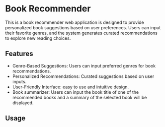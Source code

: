 # Book Recommender

This is a book recommender web application is designed to provide personalized book suggestions based on user preferences. Users can input their favorite genres, and the system generates curated recommendations to explore new reading choices.

## Features
- Genre-Based Suggestions: Users can input preferred genres for book recommendations.
- Personalized Recommendations: Curated suggestions based on user inputs.
- User-Friendly Interface: easy to use and intuitive design.
- Book summarizer: Users can input the book title of one of the recommended books and a summary of the selected book  will be displayed.

## Usage




